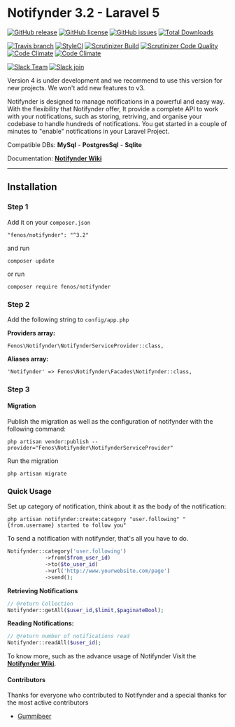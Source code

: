 Notifynder 3.2 - Laravel 5
==========================

[![GitHub release](https://img.shields.io/github/release/fenos/Notifynder.svg?style=flat-square)](https://github.com/fenos/Notifynder/releases)
[![GitHub license](https://img.shields.io/badge/license-MIT-blue.svg?style=flat-square)](https://raw.githubusercontent.com/fenos/Notifynder/master/LICENSE)
[![GitHub issues](https://img.shields.io/github/issues/fenos/Notifynder.svg?style=flat-square)](https://github.com/fenos/Notifynder/issues)
[![Total Downloads](https://img.shields.io/packagist/dt/fenos/notifynder.svg?style=flat-square)](https://packagist.org/packages/fenos/notifynder)

[![Travis branch](https://img.shields.io/travis/fenos/Notifynder/master.svg?style=flat-square)](https://travis-ci.org/fenos/Notifynder/branches)
[![StyleCI](https://styleci.io/repos/18425539/shield)](https://styleci.io/repos/18425539)
[![Scrutinizer Build](https://img.shields.io/scrutinizer/build/g/fenos/Notifynder.svg?style=flat-square)](https://scrutinizer-ci.com/g/fenos/Notifynder/?branch=master)
[![Scrutinizer Code Quality](https://img.shields.io/scrutinizer/g/fenos/Notifynder.svg?style=flat-square)](https://scrutinizer-ci.com/g/fenos/Notifynder/?branch=master)
[![Code Climate](https://img.shields.io/codeclimate/github/fenos/Notifynder.svg?style=flat-square)](https://codeclimate.com/github/fenos/Notifynder)
[![Code Climate](https://img.shields.io/codeclimate/issues/github/fenos/Notifynder.svg?style=flat-square)](https://codeclimate.com/github/fenos/Notifynder/issues)

[![Slack Team](https://img.shields.io/badge/slack-notifynder-orange.svg?style=flat-square)](https://notifynder.slack.com)
[![Slack join](https://img.shields.io/badge/slack-join-green.svg?style=social)](https://notifynder.signup.team)

Version 4 is under development and we recommend to use this version for new projects. We won't add new features to v3.

Notifynder is designed to manage notifications in a powerful and easy way.
With the flexibility that Notifynder offer, It provide a complete API to work with your notifications,
such as storing, retriving, and organise your codebase to handle hundreds of notifications.
You get started in a couple of minutes to "enable" notifications in your Laravel Project.

Compatible DBs: **MySql** - **PostgresSql** - **Sqlite**

Documentation: **[Notifynder Wiki](https://github.com/fenos/Notifynder/wiki)**

- - -

## Installation ##

### Step 1 ###

Add it on your `composer.json`

    "fenos/notifynder": "^3.2"

and run 

    composer update

or run

    composer require fenos/notifynder


### Step 2 ###

Add the following string to `config/app.php`

**Providers array:**

    Fenos\Notifynder\NotifynderServiceProvider::class,

**Aliases array:**

    'Notifynder' => Fenos\Notifynder\Facades\Notifynder::class,


### Step 3 ###

#### Migration ####

Publish the migration as well as the configuration of notifynder with the following command:

    php artisan vendor:publish --provider="Fenos\Notifynder\NotifynderServiceProvider"

Run the migration

    php artisan migrate

### Quick Usage ###

Set up category of notification, think about it as the
body of the notification:

    php artisan notifynder:create:category "user.following" "{from.username} started to follow you"

To send a notification with notifynder, that's all
you have to do.

```php
Notifynder::category('user.following')
            ->from($from_user_id)
            ->to($to_user_id)
            ->url('http://www.yourwebsite.com/page')
            ->send();
```

**Retrieving Notifications**

```php
// @return Collection
Notifynder::getAll($user_id,$limit,$paginateBool);
```

**Reading Notifications:**
```php
// @return number of notifications read
Notifynder::readAll($user_id);
```

To know more, such as the advance usage of Notifynder Visit the **[Notifynder Wiki](https://github.com/fenos/Notifynder/wiki)**.

#### Contributors ####

Thanks for everyone who contributed to Notifynder and a special thanks for the most active contributors

- [Gummibeer](https://github.com/Gummibeer)
